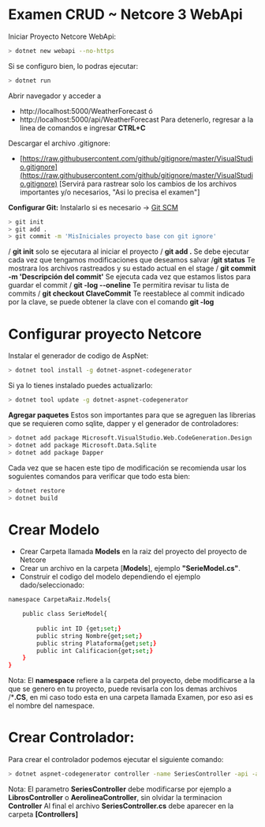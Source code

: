 # Examen CRUD ~ Netcore 3 WebApi


Iniciar Proyecto Netcore WebApi:

```sh
> dotnet new webapi --no-https
```
Si se configuro bien, lo podras ejecutar:
```sh
> dotnet run
```
Abrir navegador y acceder a
 - http://localhost:5000/WeatherForecast ó
 - http://localhost:5000/api/WeatherForecast
Para detenerlo, regresar a la linea de comandos e ingresar **CTRL+C**

Descargar el archivo .gitignore:
- [https://raw.githubusercontent.com/github/gitignore/master/VisualStudio.gitignore](https://raw.githubusercontent.com/github/gitignore/master/VisualStudio.gitignore)
[Servirá para rastrear solo los cambios de los archivos importantes y/o necesarios, "Asi lo precisa el examen"]

**Configurar Git:**
Instalarlo si es necesario -> [Git SCM](https://git-scm.com/downloads)
```sh
> git init
> git add .
> git commit -m 'MisIniciales proyecto base con git ignore'
```
  / **git init** solo se ejecutara al iniciar el proyecto
  / **git add .** Se debe ejecutar cada vez que tengamos modificaciones que deseamos salvar
  /**git status** Te mostrara los archivos rastreados y su estado actual en el stage
  / **git commit -m 'Descripción del commit'** Se ejecuta cada vez que estamos listos para guardar el commit
  / **git -log --oneline** Te permitira revisar tu lista de commits
  / **git checkout ClaveCommit** Te reestablece al commit indicado por la clave, se puede obtener la clave con el comando **git -log**
  
 # Configurar proyecto Netcore
 
Instalar el generador de codigo de AspNet:
```sh
> dotnet tool install -g dotnet-aspnet-codegenerator
```
Si ya lo tienes instalado puedes actualizarlo:
```sh
> dotnet tool update -g dotnet-aspnet-codegenerator
```

**Agregar paquetes**
Estos son importantes para que se agreguen las librerias que se requieren como sqlite, dapper y el generador de controladores:
```sh
> dotnet add package Microsoft.VisualStudio.Web.CodeGeneration.Design
> dotnet add package Microsoft.Data.Sqlite
> dotnet add package Dapper
```

Cada vez que se hacen este tipo de modificación se recomienda usar los soguientes comandos para verificar que todo esta bien:
```sh
> dotnet restore
> dotnet build
```
# Crear Modelo
- Crear Carpeta llamada **Models** en la raiz del proyecto del  proyecto de Netcore 
- Crear un archivo en la carpeta [**Models**], ejemplo **"SerieModel.cs"**.
- Construir el codigo del modelo dependiendo el ejemplo dado/seleccionado:

```sh
namespace CarpetaRaiz.Models{

    public class SerieModel{
        
        public int ID {get;set;}
        public string Nombre{get;set;}
        public string Plataforma{get;set;}
        public int Calificacion{get;set;}
    }
}
```
Nota: El **namespace** refiere a la carpeta del proyecto, debe modificarse a la que se genero en tu proyecto, puede revisarla con los demas archivos /***.CS**, en mi caso todo esta en una carpeta llamada Examen, por eso asi es el nombre del namespace.

# Crear Controlador:
Para crear el controlador podemos ejecutar el siguiente comando:
```sh
> dotnet aspnet-codegenerator controller -name SeriesController -api -actions -outDir Controllers
```
Nota: El parametro **SeriesController** debe modificarse por ejemplo a **LibrosController** o **AerolineaController**, sin olvidar la terminacion **Controller**
Al final el archivo **SeriesController.cs** debe aparecer en la carpeta **[Controllers]**